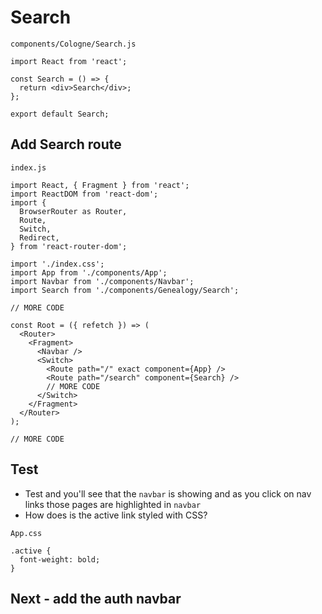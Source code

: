 # Search
`components/Cologne/Search.js`

```
import React from 'react';

const Search = () => {
  return <div>Search</div>;
};

export default Search;
```

## Add Search route
`index.js`

```
import React, { Fragment } from 'react';
import ReactDOM from 'react-dom';
import {
  BrowserRouter as Router,
  Route,
  Switch,
  Redirect,
} from 'react-router-dom';

import './index.css';
import App from './components/App';
import Navbar from './components/Navbar';
import Search from './components/Genealogy/Search';

// MORE CODE

const Root = ({ refetch }) => (
  <Router>
    <Fragment>
      <Navbar />
      <Switch>
        <Route path="/" exact component={App} />
        <Route path="/search" component={Search} />
        // MORE CODE
      </Switch>
    </Fragment>
  </Router>
);

// MORE CODE
```

## Test
* Test and you'll see that the `navbar` is showing and as you click on nav links those pages are highlighted in `navbar`
* How does is the active link styled with CSS?

`App.css`

```
.active {
  font-weight: bold;
}
```

## Next - add the auth navbar
